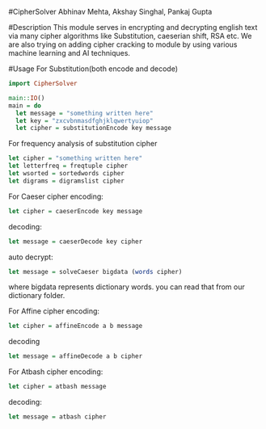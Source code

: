 #CipherSolver
Abhinav Mehta, 
Akshay Singhal,
Pankaj Gupta

#Description
This module serves in encrypting and decrypting english text via many cipher algorithms like Substitution, caeserian shift, RSA etc. We are also trying on adding cipher cracking to module by using various machine learning and AI techniques.

#Usage
For Substitution(both encode and decode)
```Haskell
import CipherSolver

main::IO()
main = do
  let message = "something written here"
  let key = "zxcvbnmasdfghjklqwertyuiop"
  let cipher = substitutionEncode key message
```

For frequency analysis of substitution cipher
```Haskell
let cipher = "something written here"
let letterfreq = freqtuple cipher
let wsorted = sortedwords cipher
let digrams = digramslist cipher
```

For Caeser cipher
  encoding:
  ```Haskell
  let cipher = caeserEncode key message
  ```
  
  decoding:
  ```Haskell
  let message = caeserDecode key cipher
  ```
  
  auto decrypt:
  ```Haskell
  let message = solveCaeser bigdata (words cipher)
  ```
  where bigdata represents dictionary words. you can read that from our dictionary folder.
  
For Affine cipher
  encoding:
  ```Haskell
  let cipher = affineEncode a b message
  ```
  
  decoding
  ```Haskell
  let message = affineDecode a b cipher
  ```
  
For Atbash cipher
  encoding:
  ```Haskell
  let cipher = atbash message
  ```
  
  decoding:
  ```Haskell
  let message = atbash cipher
  ```
